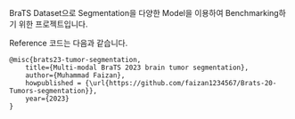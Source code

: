 BraTS Dataset으로 Segmentation을 다양한 Model을 이용하여 Benchmarking하기 위한 프로젝트입니다. 


Reference 코드는 다음과 같습니다.
```
@misc{brats23-tumor-segmentation,
    title={Multi-modal BraTS 2023 brain tumor segmentation},
    author={Muhammad Faizan},
    howpublished = {\url{https://github.com/faizan1234567/Brats-20-Tumors-segmentation}},
    year={2023}
}
```